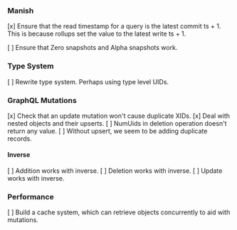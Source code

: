 ### Manish

[x] Ensure that the read timestamp for a query is the latest
  commit ts + 1. This is because rollups set the value to the latest write
  ts + 1.

[ ] Ensure that Zero snapshots and Alpha snapshots work.

### Type System

[ ] Rewrite type system. Perhaps using type level UIDs.

### GraphQL Mutations

[x] Check that an update mutation won't cause duplicate XIDs.
[x] Deal with nested objects and their upserts.
[ ] NumUids in deletion operation doesn't return any value.
[ ] Without upsert, we seem to be adding duplicate records.

#### Inverse

[ ] Addition works with inverse.
[ ] Deletion works with inverse.
[ ] Update works with inverse.

### Performance

[ ] Build a cache system, which can retrieve objects concurrently to aid with mutations.
